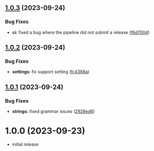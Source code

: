 ## [1.0.3](https://github.com/iOSonntag/obsidian-plugin-treefocus/compare/v1.0.2...v1.0.3) (2023-09-24)


### Bug Fixes

* **ci:** fixed a bug where the pipeline did not submit a release ([f6d7004](https://github.com/iOSonntag/obsidian-plugin-treefocus/commit/f6d7004d7acfd003ceb5053d7522f2998ec90e08))

## [1.0.2](https://github.com/iOSonntag/obsidian-plugin-treefocus/compare/v1.0.1...v1.0.2) (2023-09-24)


### Bug Fixes

* **settings:** fix support setting ([fc4368a](https://github.com/iOSonntag/obsidian-plugin-treefocus/commit/fc4368aab5f4669c2d5413e8c919f114f581d2a3))

## [1.0.1](https://github.com/iOSonntag/obsidian-plugin-treefocus/compare/v1.0.0...v1.0.1) (2023-09-24)


### Bug Fixes

* **strings:** fixed grammar issues ([2928ed6](https://github.com/iOSonntag/obsidian-plugin-treefocus/commit/2928ed68ae2a06d545f5e20cce9a4048863cecff))

# 1.0.0 (2023-09-23)

* initial release
